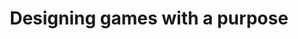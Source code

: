 ---
title: Designing games with a purpose
layout: default
year: 2008
authors: [ Luis von Ahn, Laura Dabbish ]
tags: [ Social Computing, Crowdsourcing, Machine Learning ]
citation: "Luis von Ahn and Laura Dabbish. 2008. Designing games with a purpose. Commun. ACM 51, 8 (August 2008), 58–67. https://doi.org/10.1145/1378704.1378719"
type: Article
---